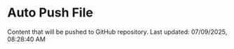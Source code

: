 # Auto Push File

Content that will be pushed to GitHub repository.
Last updated: 07/09/2025, 08:28:40 AM